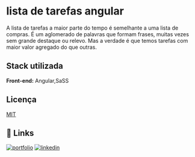 
# lista de tarefas angular
A lista de tarefas a maior parte do tempo é semelhante a uma lista de compras. É um aglomerado de palavras que formam frases, muitas vezes sem grande destaque ou relevo. Mas a verdade é que temos tarefas com maior valor agregado do que outras.


## Stack utilizada

**Front-end:** Angular,SaSS



## Licença

[MIT](https://choosealicense.com/licenses/mit/)


## 🔗 Links
[![portfolio](https://img.shields.io/badge/my_portfolio-000?style=for-the-badge&logo=ko-fi&logoColor=white)](https://github.com/benetesla)
[![linkedin](https://img.shields.io/badge/linkedin-0A66C2?style=for-the-badge&logo=linkedin&logoColor=white)](https://www.linkedin.com/in/bene-tesla/)

